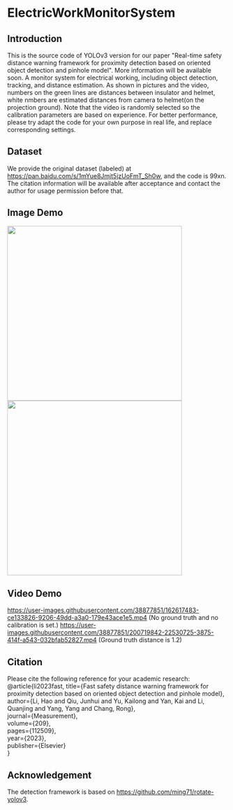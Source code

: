 # ElectricWorkMonitorSystem
## Introduction
This is the source code of YOLOv3 version for our paper "Real-time safety distance warning framework for proximity detection based on oriented object detection and pinhole model".  More information will be available soon.
A monitor system for electrical working, including object detection, tracking, and distance estimation. As shown in pictures and the video, numbers on the green lines are distances between insulator and helmet, white nmbers are estimated distances from camera to helmet(on the projection ground). Note that the video is randomly selected so the calibration parameters are based on experience. For better performance, please try adapt the code for your own purpose in real life, and replace corresponding settings.


## Dataset
We provide the original dataset (labeled) at https://pan.baidu.com/s/1mYue8Jmjt5jzUoFmT_Sh0w, and the code is 99xn. The citation information will be available after acceptance and contact the author for usage permission before that.

## Image Demo
<!-- ![2 mp4_20220220_204000899](https://user-images.githubusercontent.com/38877851/154842848-f50b1b69-0edb-4e17-881a-ad7c370f20b7.jpg) -->
<!-- ![demo1 mp4_20220226_182504380](https://user-images.githubusercontent.com/38877851/155839938-99557328-3c45-49e5-bde9-b10c338eae11.jpg) -->
<img src="https://user-images.githubusercontent.com/38877851/154842848-f50b1b69-0edb-4e17-881a-ad7c370f20b7.jpg" width="400">
<img src="https://user-images.githubusercontent.com/38877851/155839938-99557328-3c45-49e5-bde9-b10c338eae11.jpg" width="400">

## Video Demo
https://user-images.githubusercontent.com/38877851/162617483-ce133826-9206-49dd-a3a0-179e43ace1e5.mp4  (No ground truth and no calibration is set.)
https://user-images.githubusercontent.com/38877851/200719842-22530725-3875-414f-a543-032bfab52827.mp4  (Ground truth distance is 1.2)

## Citation
Please cite the following reference for your academic research:
@article{li2023fast,
  title={Fast safety distance warning framework for proximity detection based on oriented object detection and pinhole model},  
  author={Li, Hao and Qiu, Junhui and Yu, Kailong and Yan, Kai and Li, Quanjing and Yang, Yang and Chang, Rong},  
  journal={Measurement},  
  volume={209},  
  pages={112509},  
  year={2023},  
  publisher={Elsevier}  
}  

## Acknowledgement
<!-- For usage of the source code and dataset, pelase contact the author first.-->
The detection framework is based on https://github.com/ming71/rotate-yolov3.



